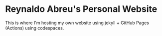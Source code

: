 # Reynaldo Abreu's Personal Website

This is where I'm hosting my own website using jekyll + GitHub Pages (Actions) using codespaces.